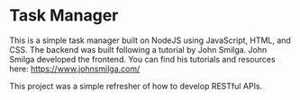 # Task Manager
This is a simple task manager built on NodeJS using JavaScript, HTML, and CSS. The backend was built following a tutorial by John Smilga. John Smilga developed the frontend. You can find his tutorials and resources here: https://www.johnsmilga.com/

This project was a simple refresher of how to develop RESTful APIs.
